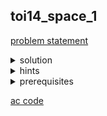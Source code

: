 ## toi14_space_1
[problem statement](https://api.otog.in.th/problem/doc/629)
<details>
  <summary>solution</summary>
  <p><ins>idea</ins>: </p>
  <ul>
    <li>DFS/BFS หารูปทรง</li>
    <li>หาสี่เหลี่ยมที่สามารถครอบรูปทรงได้พอดี แล้วนำมาคำนวนว่าเป็นรูปอะไร หากเป็นสี่เหลี่ยมจัตุรัส จำนวนเลข 1 ที่พบในก้อนนั้นๆจะเท่ากับขนาดของ boarder box พอดี แต่หากจำนวนเลข 1 น้อยกว่าขนาดของ boarder box ก็ต้องมาพิจารณาดูอีกทีว่าเป็นรูปทรงอะไร สังเกตว่ารูปสามเหลี่ยมจะมีขนาด 1+3+5+... ดังนั้น หากจำนวนเลข 1 ในก้อนนั้นๆเท่ากับ n+(n*(n-1)) โดยที่ n คือความกว้างของ boarder box แสดงว่าเป็นรูปสามเหลี่ยมหน้าจั่ว</li>
    <img width="600" src="https://github.com/packmani/toi-posn-com-guide/assets/111132208/7b40dba4-145d-4614-878c-51e693194044"/>
  </ul>
  <p><ins>time complexity:</ins></p>
  <ul>
    <li>มี array ขนาด n*m ต้อง traverse ทุก index อยู่แล้ว ดังนั้น time complexity O(nm)</li>
  </ul>
</details>

<details>
  <summary>hints</summary>
  <ul>
    <details>
      <summary>hint 1</summary>
      <p>traverse array ด้วย DFS/BFS</p>
    </details>
    <details>
      <summary>hint 2</summary>
      <p>หา boarder ของรูปทรงและใช้ในการคำนวน</p>
    </details>
    <details>
      <summary>hint 3</summary>
      <p>สังเกตว่ารูปสามเหลี่ยมหน้าจั่วจะมีขนาด 1+3+5+...</p>
    </details>
  </ul>
</details>

<details>
  <summary>prerequisites</summary>
  <p>DFS/BFS, math</p>
</details>

[ac code](./toi14_space_1.cpp) 
